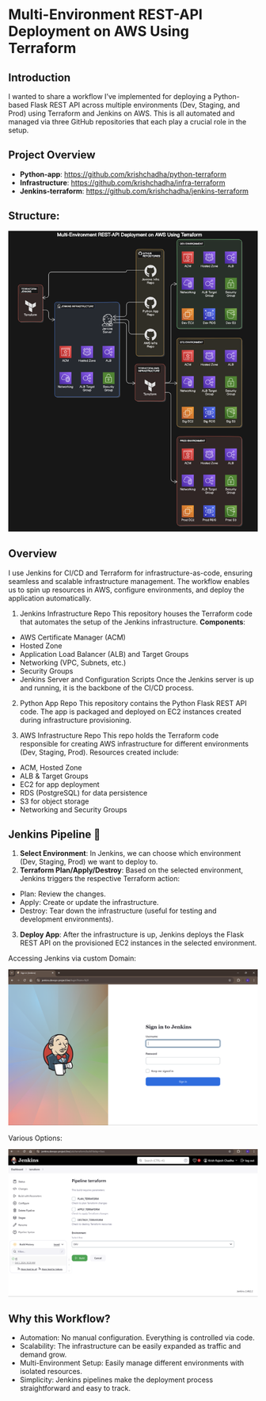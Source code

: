 # Multi-Environment REST-API Deployment on AWS Using Terraform
## Introduction

I wanted to share a workflow I’ve implemented for deploying a Python-based Flask REST API across multiple environments (Dev, Staging, and Prod) using Terraform and Jenkins on AWS. This is all automated and managed via three GitHub repositories that each play a crucial role in the setup.

## Project Overview
- **Python-app**: https://github.com/krishchadha/python-terraform
- **Infrastructure**: https://github.com/krishchadha/infra-terraform
- **Jenkins-terraform**: https://github.com/krishchadha/jenkins-terraform

## Structure:
![Alt text](https://github.com/krishchadha/Devop_projects/blob/main/Multi-Environment%20REST%20API%20Deployment%20on%20AWS%20Using%20Jenkins%2C%20Terraform%2C%20and%20MySQL%20RDS/Screenshot%202024-09-28%20200238.png)

## Overview
I use Jenkins for CI/CD and Terraform for infrastructure-as-code, ensuring seamless and scalable infrastructure management. The workflow enables us to spin up resources in AWS, configure environments, and deploy the application automatically.

1. Jenkins Infrastructure Repo
This repository houses the Terraform code that automates the setup of the Jenkins infrastructure.
**Components**:
- AWS Certificate Manager (ACM)
- Hosted Zone
- Application Load Balancer (ALB) and Target Groups
- Networking (VPC, Subnets, etc.)
- Security Groups
- Jenkins Server and Configuration Scripts
Once the Jenkins server is up and running, it is the backbone of the CI/CD process.

2. Python App Repo
This repository contains the Python Flask REST API code.
The app is packaged and deployed on EC2 instances created during infrastructure provisioning.

3. AWS Infrastructure Repo
This repo holds the Terraform code responsible for creating AWS infrastructure for different environments (Dev, Staging, Prod).
Resources created include:
- ACM, Hosted Zone
- ALB & Target Groups
- EC2 for app deployment
- RDS (PostgreSQL) for data persistence
- S3 for object storage
- Networking and Security Groups

## Jenkins Pipeline 🚀

1. **Select Environment**: In Jenkins, we can choose which environment (Dev, Staging, Prod) we want to deploy to.
2. **Terraform Plan/Apply/Destroy**: Based on the selected environment, Jenkins triggers the respective Terraform action:
- Plan: Review the changes.
- Apply: Create or update the infrastructure.
- Destroy: Tear down the infrastructure (useful for testing and development environments).
3. **Deploy App**: After the infrastructure is up, Jenkins deploys the Flask REST API on the provisioned EC2 instances in the selected environment.

Accessing Jenkins via custom Domain:

![Alt text](https://github.com/krishchadha/Devop_projects/blob/main/Multi-Environment%20REST%20API%20Deployment%20on%20AWS%20Using%20Jenkins%2C%20Terraform%2C%20and%20MySQL%20RDS/Screenshot%202024-10-01%20154736.png)

Various Options:

![Alt text](https://github.com/krishchadha/Devop_projects/blob/main/Multi-Environment%20REST%20API%20Deployment%20on%20AWS%20Using%20Jenkins%2C%20Terraform%2C%20and%20MySQL%20RDS/Screenshot%202024-10-01%20160003.png)


## Why this Workflow?
- Automation: No manual configuration. Everything is controlled via code.
- Scalability: The infrastructure can be easily expanded as traffic and demand grow.
- Multi-Environment Setup: Easily manage different environments with isolated resources.
- Simplicity: Jenkins pipelines make the deployment process straightforward and easy to track.

